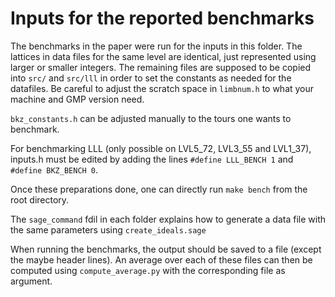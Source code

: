 # Inputs for the reported benchmarks

The benchmarks in the paper were run for the inputs in this folder. The lattices in data files for the same level are identical, just represented using larger or smaller integers. The remaining files are supposed to be copied into `src/` and `src/lll` in order to set the constants as needed for the datafiles. Be careful to adjust the scratch space in `limbnum.h` to what your machine and GMP version need. 

`bkz_constants.h` can be adjusted manually to the tours one wants to benchmark.

For benchmarking LLL (only  possible on LVL5_72, LVL3_55 and LVL1_37), inputs.h must be edited by adding the lines `#define LLL_BENCH 1` and `#define BKZ_BENCH 0`. 

Once these preparations done, one can directly run `make bench` from the root directory.

The `sage_command` fdil in each folder explains how to generate a data file with the same parameters using `create_ideals.sage`

When running the benchmarks, the output should be saved to a file (except the maybe header lines). An average over each of these files can then be computed using `compute_average.py` with the corresponding file as argument.